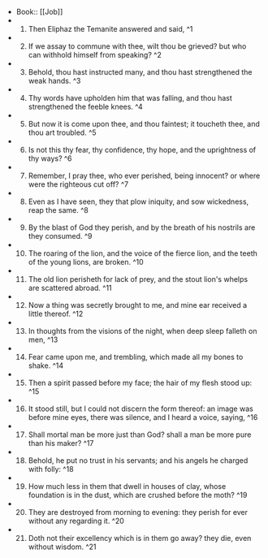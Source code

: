 - Book:: [[Job]]
- 1. Then Eliphaz the Temanite answered and said, ^1
- 2. If we assay to commune with thee, wilt thou be grieved? but who can withhold himself from speaking? ^2
- 3. Behold, thou hast instructed many, and thou hast strengthened the weak hands. ^3
- 4. Thy words have upholden him that was falling, and thou hast strengthened the feeble knees. ^4
- 5. But now it is come upon thee, and thou faintest; it toucheth thee, and thou art troubled. ^5
- 6. Is not this thy fear, thy confidence, thy hope, and the uprightness of thy ways? ^6
- 7. Remember, I pray thee, who ever perished, being innocent? or where were the righteous cut off? ^7
- 8. Even as I have seen, they that plow iniquity, and sow wickedness, reap the same. ^8
- 9. By the blast of God they perish, and by the breath of his nostrils are they consumed. ^9
- 10. The roaring of the lion, and the voice of the fierce lion, and the teeth of the young lions, are broken. ^10
- 11. The old lion perisheth for lack of prey, and the stout lion's whelps are scattered abroad. ^11
- 12. Now a thing was secretly brought to me, and mine ear received a little thereof. ^12
- 13. In thoughts from the visions of the night, when deep sleep falleth on men, ^13
- 14. Fear came upon me, and trembling, which made all my bones to shake. ^14
- 15. Then a spirit passed before my face; the hair of my flesh stood up: ^15
- 16. It stood still, but I could not discern the form thereof: an image was before mine eyes, there was silence, and I heard a voice, saying, ^16
- 17. Shall mortal man be more just than God? shall a man be more pure than his maker? ^17
- 18. Behold, he put no trust in his servants; and his angels he charged with folly: ^18
- 19. How much less in them that dwell in houses of clay, whose foundation is in the dust, which are crushed before the moth? ^19
- 20. They are destroyed from morning to evening: they perish for ever without any regarding it. ^20
- 21. Doth not their excellency which is in them go away? they die, even without wisdom. ^21
